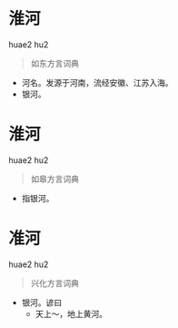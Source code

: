 # 淮河
huae2 hu2
> 如东方言词典
- 河名。发源于河南，流经安徽、江苏入海。
- 银河。

# 淮河
huae2 hu2
> 如皋方言词典
- 指银河。

# 准河
huae2 hu2
> 兴化方言词典
- 银河。谚曰
  - 天上～，地上黄河。

